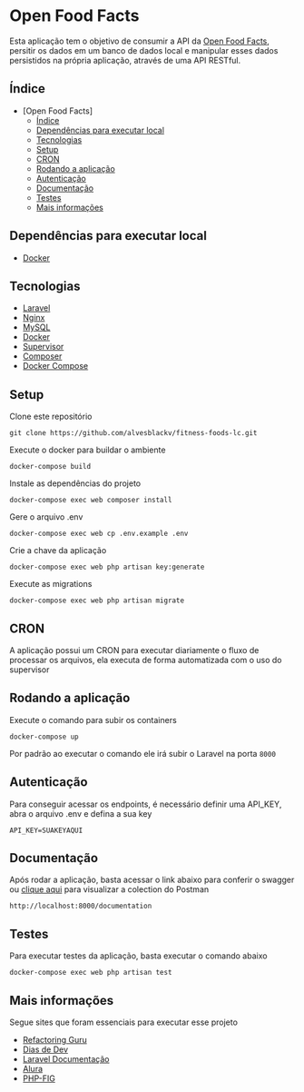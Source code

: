 # Open Food Facts
Esta aplicação tem o objetivo de consumir a API da  [Open Food Facts](https://br.openfoodfacts.org/data), persitir os dados em um banco de dados local e manipular esses dados persistidos na própria aplicação, através de uma API RESTful.
## Índice
- [Open Food Facts]
    - [Índice](#índice)
    - [Dependências para executar local](#dependências-para-executar-local)
    - [Tecnologias](#tecnologias)
    - [Setup](#setup)
    - [CRON](#cron)
    - [Rodando a aplicação](#rodando-a-aplicação)
    - [Autenticação](#autenticação)
    - [Documentação](#documentação)
    - [Testes](#testes)
    - [Mais informações](#mais-informações)

## Dependências para executar local
- [Docker](https://www.docker.com/)
## Tecnologias
- [Laravel](https://laravel.com)
- [Nginx](https://www.nginx.com/)
- [MySQL](https://www.mysql.com/)
- [Docker](https://www.docker.com/)
- [Supervisor](http://supervisord.org/)
- [Composer](https://getcomposer.org/)
- [Docker Compose](https://docs.docker.com/compose/)
## Setup
Clone este repositório
```
git clone https://github.com/alvesblackv/fitness-foods-lc.git
```
Execute o docker para buildar o ambiente
```
docker-compose build
```
Instale as dependências do projeto
```
docker-compose exec web composer install
```
Gere o arquivo .env
```
docker-compose exec web cp .env.example .env
```
Crie a chave da aplicação
```
docker-compose exec web php artisan key:generate
```
Execute as migrations
```
docker-compose exec web php artisan migrate
```
## CRON
A aplicação possui um CRON para executar diariamente o fluxo de processar os arquivos, ela executa de forma automatizada com o uso do supervisor
## Rodando a aplicação
Execute o comando para subir os containers
```
docker-compose up
```
Por padrão ao executar o comando ele irá subir o Laravel na porta `8000`

## Autenticação
Para conseguir acessar os endpoints, é necessário definir uma API_KEY, abra o arquivo .env e defina a sua key
```
API_KEY=SUAKEYAQUI
```

## Documentação
Após rodar a aplicação, basta acessar o link abaixo para conferir o swagger ou [clique aqui](https://www.postman.com/dentos-team/workspace/marcelo-public-workspace/collection/19681059-f0483e70-a36d-42dc-ac01-e276658cea53?action=share&creator=19681059)
para visualizar a colection do Postman
```
http://localhost:8000/documentation
```

## Testes
Para executar testes da aplicação, basta executar o comando abaixo
```
docker-compose exec web php artisan test
```

## Mais informações
Segue sites que foram essenciais para executar esse projeto
- [Refactoring Guru](https://refactoring.guru/design-patterns/)
- [Dias de Dev](https://www.youtube.com/@DiasdeDev)
- [Laravel Documentação](https://laravel.com/docs/10.x)
- [Alura](https://alura.com.br)
- [PHP-FIG](https://www.php-fig.org/psr/)
